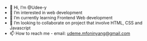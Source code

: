 - 👋 Hi, I’m @Udee-y
- 👀 I’m interested in web development
- 🌱 I’m currently learning Frontend Web development 
- 💞️ I’m looking to collaborate on project that involve HTML, CSS and Javascript
- 📫 How to reach me - email: udeme.mfoninyang@gmail.com

<!---
Udee-y/Udee-y is a ✨ special ✨ repository because its `README.md` (this file) appears on your GitHub profile.
You can click the Preview link to take a look at your changes.
--->
